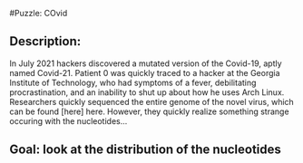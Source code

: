 #Puzzle: COvid

## Description: 

In July 2021 hackers discovered a mutated version of the Covid-19, aptly named Covid-21. Patient 0 was quickly traced to a hacker at the Georgia Institute of Technology, who had symptoms of a fever, debilitating procrastination, and an inability to shut up about how he uses Arch Linux. Researchers quickly sequenced the entire genome of the novel virus, which can be found [here] here. However, they quickly realize something strange occuring with the nucleotides...



## Goal: look at the distribution of the nucleotides





